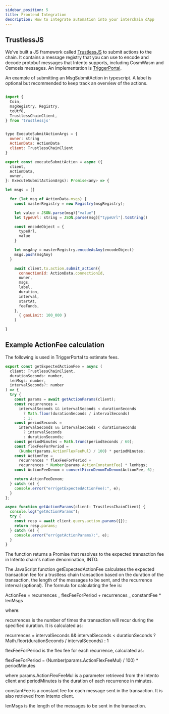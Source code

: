 ```yaml
---
sidebar_position: 5
title: Frontend Integration
description: How to integrate automation into your interchain dApp
---
```


## TrustlessJS

We've built a JS framework called [TrustlessJS](https://npmjs.com/package/trustlessjs) to submit actions to the chain. It contains a message registry that you can use to encode and decode protobuf messages that Intento supports, including CosmWasm and Osmosis messages. An implementation is [TriggerPortal](https://triggerportal.zone).

An example of submitting an MsgSubmitAction in typescript. A label is optional but recommended to keep track an overview of the actions.

```js

import {
  Coin,
  msgRegistry, Registry,
  toUtf8,
  TrustlessChainClient,
} from 'trustlessjs'


type ExecuteSubmitActionArgs = {
  owner: string
  ActionData: ActionData
  client: TrustlessChainClient
}

export const executeSubmitAction = async ({
  client,
  ActionData,
  owner,
}: ExecuteSubmitActionArgs): Promise<any> => {

let msgs = []

  for (let msg of ActionData.msgs) {
    const masterRegistry = new Registry(msgRegistry);

    let value = JSON.parse(msg)["value"]
    let typeUrl: string = JSON.parse(msg)["typeUrl"].toString()

    const encodeObject = {
      typeUrl,
      value
    }

    let msgAny = masterRegistry.encodeAsAny(encodeObject)
    msgs.push(msgAny)
  }

    await client.tx.action.submit_action({
      connectionId: ActionData.connectionId,
      owner,
      msgs,
      label,
      duration,
      interval,
      startAt,
      feeFunds,
    },
      { gasLimit: 100_000 }
    )

}
```

## Example ActionFee calculation

The following is used in TriggerPortal to estimate fees.

```js
export const getExpectedActionFee = async (
  client: TrustlessChainClient,
  durationSeconds: number,
  lenMsgs: number,
  intervalSeconds?: number
) => {
  try {
    const params = await getActionParams(client);
    const recurrences =
      intervalSeconds && intervalSeconds < durationSeconds
        ? Math.floor(durationSeconds / intervalSeconds)
        : 1;
    const periodSeconds =
      intervalSeconds && intervalSeconds < durationSeconds
        ? intervalSeconds
        : durationSeconds;
    const periodMinutes = Math.trunc(periodSeconds / 60);
    const flexFeeForPeriod =
      (Number(params.ActionFlexFeeMul) / 100) * periodMinutes;
    const ActionFee =
      recurrences * flexFeeForPeriod +
      recurrences * Number(params.ActionConstantFee) * lenMsgs;
    const ActionFeeDenom = convertMicroDenomToDenom(ActionFee, 6);

    return ActionFeeDenom;
  } catch (e) {
    console.error("err(getExpectedActionFee):", e);
  }
};

async function getActionParams(client: TrustlessChainClient) {
  console.log("getActionParams");
  try {
    const resp = await client.query.action.params({});
    return resp.params;
  } catch (e) {
    console.error("err(getActionParams):", e);
  }
}
```

The function returns a Promise that resolves to the expected transaction fee in Intento chain's native denomination, INTO.

The JavaScript function getExpectedActionFee calculates the expected transaction fee for a trustless chain transaction based on the duration of the transaction, the length of the messages to be sent, and the recurrence interval (optional). The formula for calculating the fee is:

ActionFee = recurrences _ flexFeeForPeriod + recurrences _ constantFee \* lenMsgs

where:

recurrences is the number of times the transaction will recur during the specified duration. It is calculated as:

recurrences = intervalSeconds && intervalSeconds < durationSeconds ? Math.floor(durationSeconds / intervalSeconds) : 1

flexFeeForPeriod is the flex fee for each recurrence, calculated as:

flexFeeForPeriod = (Number(params.ActionFlexFeeMul) / 100) \* periodMinutes

where params.ActionFlexFeeMul is a parameter retrieved from the Intento client and periodMinutes is the duration of each recurrence in minutes.

constantFee is a constant fee for each message sent in the transaction. It is also retrieved from Intento client.

lenMsgs is the length of the messages to be sent in the transaction.
